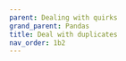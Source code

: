```yaml
---
parent: Dealing with quirks
grand_parent: Pandas
title: Deal with duplicates
nav_order: 1b2
---
```


